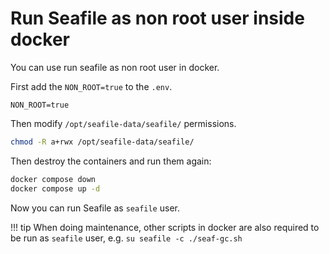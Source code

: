 # Run Seafile as non root user inside docker

You can use run seafile as non root user in docker. 

First add the `NON_ROOT=true` to the `.env`.

```env
NON_ROOT=true
```

Then modify `/opt/seafile-data/seafile/` permissions.

```bash
chmod -R a+rwx /opt/seafile-data/seafile/
```

Then destroy the containers and run them again:

```bash
docker compose down
docker compose up -d
```

Now you can run Seafile as `seafile` user. 

!!! tip
    When doing maintenance, other scripts in docker are also required to be run as `seafile` user, e.g. `su seafile -c ./seaf-gc.sh`